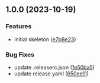 ## 1.0.0 (2023-10-19)


### Features

* initial skeleton ([e7b8e23](https://github.com/entelecheia/sustaina-graph/commit/e7b8e23ca5d58e8076db4774ad5e3cd9ec07095d))


### Bug Fixes

* update .releaserc.json ([1e50ba5](https://github.com/entelecheia/sustaina-graph/commit/1e50ba5cd8dd7b91e1e6cca11e1dc47adfd8669b))
* update release.yaml ([650ee11](https://github.com/entelecheia/sustaina-graph/commit/650ee11b27c4097a7fc0b87994c6582fc4cd8ae1))
